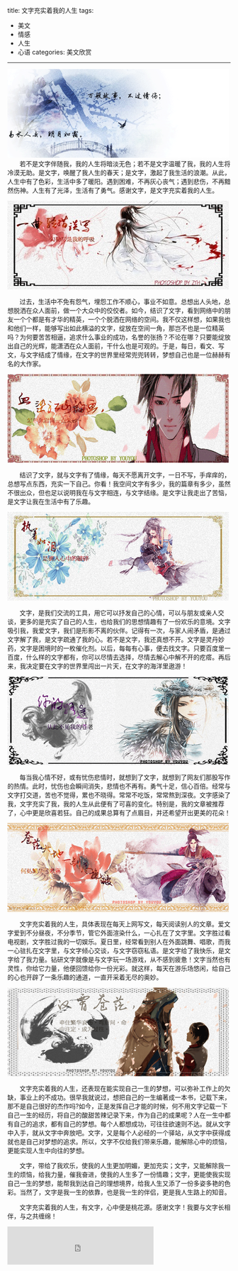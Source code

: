 title: 文字充实着我的人生
tags: 
  - 美文 
  - 情感
  - 人生
  - 心语
categories: 美文欣赏
---

![01](/static/images/2015-01-09/01.gif)
&#160; &#160; &#160; &#160;若不是文字伴随我，我的人生将暗淡无色；若不是文字温暖了我，我的人生将冷漠无助。是文字，唤醒了我人生的春天；是文字，激起了我生活的浪潮。从此，人生中有了色彩，生活中多了暖阳。遇到困难，不再灰心丧气；遇到悲伤，不再黯然伤神。人生有了光泽，生活有了勇气。感谢文字，是文字充实着我的人生。
<!-- more -->

![02](/static/images/2015-01-09/02.jpg)

&#160; &#160; &#160; &#160;过去，生活中不免有怨气，埋怨工作不顺心，事业不如意。总想出人头地，总想脱洒在众人面前，做一个大众中的佼佼者。如今，结识了文字，看到网络中的朋友一个个都是有才华的精英，一个个脱洒在网络的空间。我不仅这样想，如果我也和他们一样，能够写出如此横溢的文字，绽放在空间一角，那岂不也是一位精英吗？为何要苦苦相逼，追求什么事业的成功，名誉的张扬？不论在哪？只要能绽放出自己的光辉，能潇洒在众人面前，干什么也是可观的。于是，每日，看文、写文，与文字结成了情缘，在文字的世界里经常兜兜转转，梦想自己也是一位赫赫有名的大作家。

![03](/static/images/2015-01-09/03.jpg)

&#160; &#160; &#160; &#160;结识了文字，就与文字有了情缘，每天不愿离开文字，一日不写，手痒痒的，总想写点东西，充实一下自己。你看！我空间文字有多少，我的篇章有多少，虽然不很出众，但也足以说明我在与文字相连，与文字结缘。是文字让我走出了苦恼，是文字让我在生活中有了乐趣。

![04](/static/images/2015-01-09/04.jpg)

&#160; &#160; &#160; &#160;文字，是我们交流的工具，用它可以抒发自己的心情，可以与朋友或亲人交谈，更多的是充实了自己的人生，也给我们的思想情趣有了一份欢乐的意境。文字吸引我，我爱文字，我们是形影不离的伙伴。记得有一次，与家人闹矛盾，是通过文字解了我，是文字疏通了我的心。若不是文字，我还真想不开。文字是灵丹妙药，文字是困境时的一枚催化剂。以后，每每有心事，便去找文字。只要百度里一百度，什么样的文字都有，你可以尽情去选择，尽情去解心中解不开的疙瘩。再后来，我决定要在文字的世界里闯出一片天，在文字的海洋里遨游！

![05](/static/images/2015-01-09/05.jpg)

&#160; &#160; &#160; &#160;每当我心情不好，或有忧伤悲情时，就想到了文字，就想到了网友们那股写作的热情。此时，忧伤也会瞬间消失，悲情也不再有。勇气十足，信心百倍。经常与文字打交道，苦也不觉得，累也不晓得。常常不吃饭，常常熬到深夜。文字感染了我，文字充实了我，我的人生从此便有了可喜的变化。特别是，我的文章被推荐了，心中更是欣喜若狂。自己的成果总算有了点眉目，并还希望开出更美的花朵！

![06](/static/images/2015-01-09/06.jpg)

&#160; &#160; &#160; &#160;文字充实着我的人生，具体表现在每天上网写文，每天阅读别人的文章。爱文字爱到不分昼夜，不分季节，管它外面渲染什么，一心扎在了文字里。文字胜过看电视剧，文字胜过我的一切娱乐。夏日里，经常看到别人在外面跳舞、唱歌，而我一心驻扎在文字里，与文字倾心交谈，与文字窃窃私语。是文字给了我快乐，是文字给了我力量。钻研文字就像是与文字玩一场游戏，从不感到疲惫！文字当然也有灵性，你给它力量，他便回馈给你一份光彩。就这样，每天在游乐场悠闲，给自己的心也开辟了一条乐趣的通道，一直开采着无尽的奥妙。

![07](/static/images/2015-01-09/07.jpg)

&#160; &#160; &#160; &#160;文字充实着我的人生，还表现在能实现自己一生的梦想，可以弥补工作上的欠缺，事业上的不成功。很早我就说过，想把自己的一生编著成一本书，记载下来，那不是自己很好的杰作吗?如今，正是发挥自己才能的时候，何不用文字记载一下自己一生的经历，将自己的酸甜苦辣记录下来，作为自己的成果呢？人在一生中都有自己的追求，都有自己的梦想。每个人都想成功，可往往欲速则不达。就从文字中入手，就从文字中奔放吧。文字，又是每个人必经的一个驿站，从文字中获得成就也是自己对梦想的追求。所以，文字不仅给我们带来乐趣，能解除心中的烦恼，更能实现人生中向往的梦想。


&#160; &#160; &#160; &#160;文字，带给了我欢乐，使我的人生更加明媚，更加充实；文字，又能解除我一生的烦恼，给我力量，催我奋进，使我的人生多了一份情趣；文字，更能使我实现自己一生的梦想，能帮我到达自己的理想境界，给我人生又添了一份多姿多艳的色彩。当然了，文字是我一生的依靠，也是我一生的伴侣，更是我人生路上的知音。


&#160; &#160; &#160; &#160;文字充实着我的人生，有文字，心中便是桃花源。感谢文字！我要与文字长相伴，与之共缠绵！

<iframe frameborder="no" border="0" marginwidth="0" marginheight="0" width=330 height=86 src="http://music.163.com/outchain/player?type=2&id=276137&auto=1&height=66"></iframe>
